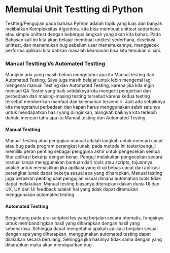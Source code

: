 # Memulai Unit Testting di Python

Testting/Pengujian pada bahasa Python adalah topik yang luas dan banyak
melibatkan Kompleksitas Algoritma. kita bisa membuat unittest sederhana atau
simple unittest dengan beberapa langkah yang akan kita bahas. Pada Bahasan kali
ini kita akan belajar membuat unittest sederhana, eksekusi unittest, dan menemukan
bug sebelum user menemukannya, menggecek performa aplikasi kita bahkan masalah
keamanan bisa kita temukan di sini.

### Manual Testting Vs Automated Testting

Mungkin ada yang masih belum mengetahui apa itu Manual testing dan Automated
Testing. Saya juga masih belajar untuk lebih mengenal lagi mengenai manual
Testing dan Automated Testing, karena jika kita ingin menjadi QA Tester yang
baik setidaknya kita mengerti pengertian dan perbedaan dari masing-masing
testing tersebut karena kedua testing tersebut memberikan manfaat dan kelemahan
tersendiri. Jadi ada sebaiknya kita mengetahui perbedaan dan kapan harus
menggunakan salah satunya untuk mendapatkan hasil yang diinginkan, alangkah
baiknya kita terlebih dahulu mencari tahu apa itu
Manual testing dan Automated Testing.

#### Manual Testting

Manual Testing atau pengujian manual adalah langkah untuk mencari cacat atau
bug pada program perangkat lunak, pada metode ini tester/penguji memiliki peran
penting sebagai pengguna akhir untuk pengecekan semua fitur aplikasi bekerja
dengan benar. Penguji melakukan pengecekan secara manual tanpa menggunakan
bantuan dari tools atau scripts, tujuannya adalah untuk memastikan jika aplikasi
yang di uji bebas cacat dan aplikasi perangkat lunak dapat bekerja sesuai apa
yang diharapkan. Manual testing juga berperan penting saat pengujian visual
dimana automation tools tidak dapat melakukan. Manual testing biasanya diterapkan
dalam dunia UI dan UX, UX dan UI feedback adalah hal yang tidak dapat ditemukan
menggunakan automated testing.

#### Automated Testting

Bergantung pada pra-scripted tes yang berjalan secara otomatis, fungsinya untuk
membandingkan hasil yang diharapkan dengan hasil yang sebenarnya. Sehingga dapat
mengetahui apakah aplikasi berjalan sesuai dengan apa yang diharapkan,
menggunakan automated testing dapat dilakukan secara berulang. Sehingga jika
hasilnya tidak sama dengan yang diharapkan maka akan mendapatkan bug.
